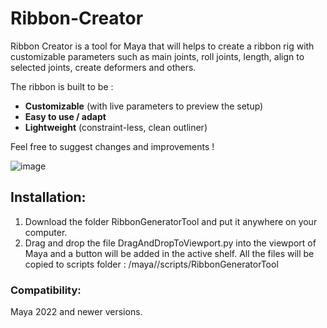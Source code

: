 # Ribbon-Creator
Ribbon Creator is a tool for Maya that will helps to create a ribbon rig with customizable parameters such as main joints, roll joints, length, align to selected joints, create deformers and others.

The ribbon is built to be :
- **Customizable** (with live parameters to preview the setup)
- **Easy to use / adapt**
- **Lightweight** (constraint-less, clean outliner)

Feel free to suggest changes and improvements !

![image](https://github.com/RemiCuxac/Ribbon-Creator/assets/7034375/0524cc6e-27cd-4f02-b584-734dc3b88549)

## Installation:
1. Download the folder RibbonGeneratorTool and put it anywhere on your computer.
2. Drag and drop the file DragAndDropToViewport.py into the viewport of Maya and a button will be added in the active shelf.
All the files will be copied to scripts folder : <DocumentsFolder>/maya/<version>/scripts/RibbonGeneratorTool

### Compatibility:
Maya 2022 and newer versions.
